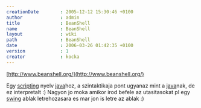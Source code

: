 ```yaml
---
creationDate        : 2005-12-12 15:30:46 +0100 
author              : admin 
title               : BeanShell 
name                : BeanShell 
layout              : wiki 
path                : BeanShell 
date                : 2006-03-26 01:42:35 +0100 
version             : 1 
creator             : kocka 
---
```

[http://www.beanshell.org/](http://www.beanshell.org/)

Egy [scripting](scripting.html) nyelv [java](java.html)hoz, a szintaktikaja pont ugyanaz mint a [java](java.html)nak, de ez interpretalt :) Nagyon jo moka amikor irod befele az utasitasokat pl egy [swing](Swing.html) ablak letrehozasara es mar jon is letre az ablak :)
